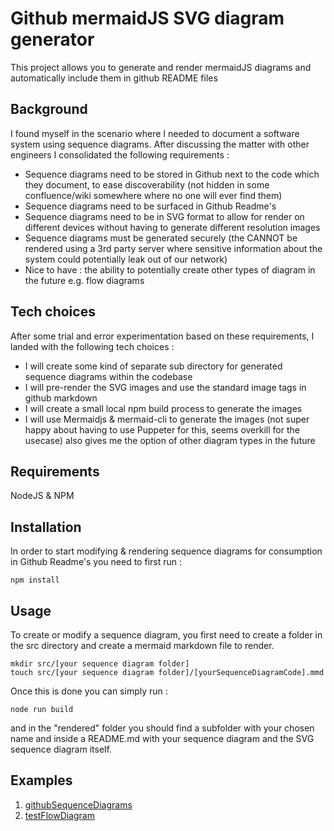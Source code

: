 # Github mermaidJS SVG diagram generator

This project allows you to generate and render mermaidJS diagrams and automatically include them in github README files

## Background

I found myself in the scenario where I needed to document a software system using sequence diagrams. After discussing the matter with other engineers I consolidated the following requirements :

* Sequence diagrams need to be stored in Github next to the code which they document, to ease discoverability (not hidden in some confluence/wiki somewhere where no one will ever find them)
* Sequence diagrams need to be surfaced in Github Readme's
* Sequence diagrams need to be in SVG format to allow for render on different devices without having to generate different resolution images
* Sequence diagrams must be generated securely (the CANNOT be rendered using a 3rd party server where sensitive information about the system could potentially leak out of our network)
* Nice to have : the ability to potentially create other types of diagram in the future e.g. flow diagrams

## Tech choices

After some trial and error experimentation based on these requirements, I landed with the following tech choices :

* I will create some kind of separate sub directory for generated sequence diagrams within the codebase
* I will pre-render the SVG images and use the standard image tags in github markdown
* I will create a small local npm build process to generate the images
* I will use Mermaidjs & mermaid-cli to generate the images (not super happy about having to use Puppeter for this, seems overkill for the usecase) also gives me the option of other diagram types in the future

## Requirements

NodeJS & NPM


## Installation

In order to start modifying & rendering sequence diagrams for consumption in Github Readme's you need to first run :

```
npm install
```

## Usage

To create or modify a sequence diagram, you first need to create a folder in the src directory and create a mermaid markdown file to render.
```
mkdir src/[your sequence diagram folder]
touch src/[your sequence diagram folder]/[yourSequenceDiagramCode].mmd
```
Once this is done you can simply run :
```
node run build
```

and in the "rendered" folder you should find a subfolder with your chosen name and inside a README.md with your sequence diagram and the SVG sequence diagram itself.

## Examples
1. [githubSequenceDiagrams](generated/githubSequenceDiagrams/README.md)
1. [testFlowDiagram](generated/testFlowDiagram/README.md)
